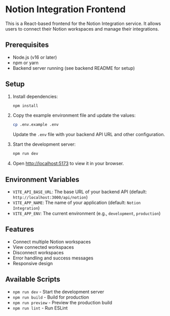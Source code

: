 # Notion Integration Frontend

This is a React-based frontend for the Notion Integration service. It allows users to connect their Notion workspaces and manage their integrations.

## Prerequisites

- Node.js (v16 or later)
- npm or yarn
- Backend server running (see backend README for setup)

## Setup

1. Install dependencies:
   ```bash
   npm install
   ```

2. Copy the example environment file and update the values:
   ```bash
   cp .env.example .env
   ```
   Update the `.env` file with your backend API URL and other configuration.

3. Start the development server:
   ```bash
   npm run dev
   ```

4. Open [http://localhost:5173](http://localhost:5173) to view it in your browser.

## Environment Variables

- `VITE_API_BASE_URL`: The base URL of your backend API (default: `http://localhost:3000/api/notion`)
- `VITE_APP_NAME`: The name of your application (default: `Notion Integration`)
- `VITE_APP_ENV`: The current environment (e.g., `development`, `production`)

## Features

- Connect multiple Notion workspaces
- View connected workspaces
- Disconnect workspaces
- Error handling and success messages
- Responsive design

## Available Scripts

- `npm run dev` - Start the development server
- `npm run build` - Build for production
- `npm run preview` - Preview the production build
- `npm run lint` - Run ESLint
